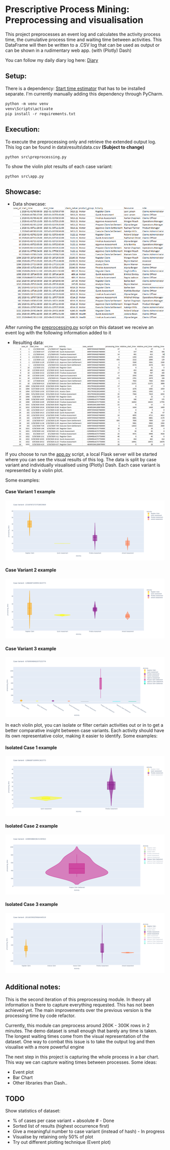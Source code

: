 # Prescriptive Process Mining: Preprocessing and visualisation

This project preprocesses an event log and calculates the activity process time, the cumulative process time and waiting time between activities.
This DataFrame will then be written to a .CSV log that can be used as output or can be shown in a rudimentary web app. (with (Plotly) Dash)

You can follow my daily diary log here: [Diary](./diary/DIARY.md)

## Setup:

There is a dependency: [Start time estimator](https://github.com/AutomatedProcessImprovement/start-time-estimator) that has to be installed separate.
I'm currently manually adding this dependency through PyCharm.
```
python -m venv venv
venv\Scripts\activate
pip install -r requirements.txt
```

## Execution:
To execute the preprocessing only and retrieve the extended output log. This log can be found in data\results\data.csv __(Subject to change)__
```
python src\preprocessing.py
```

To show the violin plot results of each case variant:
```
python src\app.py
```

## Showcase:
- Data showcase: ![Dataset sample](./pics/datasample.PNG)

After running the [preprocessing.py](./src/preprocessing.py) script on this dataset we receive an event log with the following information added to it

- Resulting data: ![Resulting dataset](./pics/dataresult.PNG)

If you choose to run the [app.py](./src/app.py) script, a local Flask server will be started where you can see the visual results of this log.
The data is split by case variant and individually visualised using (Plotly) Dash. Each case variant is represented by a violin plot.

Some examples:
#### Case Variant 1 example
![Case V 1](./pics/case_variant_x.PNG)
#### Case Variant 2 example
![Case V 2](./pics/case_variant_y.PNG)
#### Case Variant 3 example
![Case V 3](./pics/case_variant_z.PNG)

In each violin plot, you can isolate or filter certain activities out or in to get a better comparative insight between case variants.
Each activity should have its own representative color, making it easier to identify.
Some examples:
#### Isolated Case 1 example
![Case Isolated 1](./pics/isolated_x.png)
#### Isolated Case 2 example
![Case Isolated 2](./pics/isolated_y.png)
#### Isolated Case 3 example
![Case Isolated 3](./pics/isolated_z.png)


## Additional notes:

This is the second iteration of this preprocessing module. In theory all information is there to capture everything requested.
This has not been achieved yet. The main improvements over the previous version is the processing time by code refactor.

Currently, this module can preprocess around 260K - 300K rows in 2 minutes. The demo dataset is small enough that barely any time is taken.
The longest waiting times come from the visual representation of the dataset. One way to combat this issue is to take the output log and then visualise with a more powerful engine

The next step in this project is capturing the whole process in a bar chart. This way we can capture waiting times between processes.
Some ideas:
- Event plot
- Bar Chart
- Other libraries than Dash..

## TODO
Show statistics of dataset:
- % of cases per case variant + absolute # - Done
- Sorted list of results (highest occurrence first)
- Give a meaningful number to case variant (instead of hash) - In progress
- Visualise by retaining only 50% of plot
- Try out different plotting technique (Event plot)